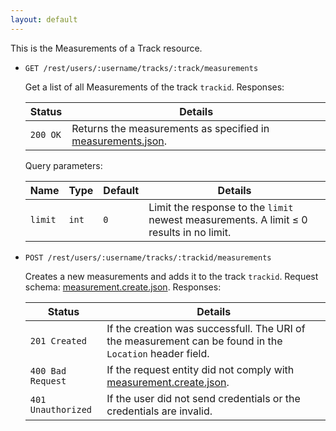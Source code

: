 ```yaml
---
layout: default
---
```


This is the Measurements of a Track resource.

*   `GET /rest/users/:username/tracks/:track/measurements`

    Get a list of all Measurements of the track `trackid`. Responses:

    | Status             | Details
    |--------------------|--------
    | `200 OK`           | Returns the measurements as specified in [measurements.json].

    Query parameters:

    | Name    | Type  | Default | Details
    |---------|-------|---------|--------
    | `limit` | `int` | `0`     | Limit the response to the `limit` newest measurements. A limit &le; 0 results in no limit.

*   `POST /rest/users/:username/tracks/:trackid/measurements`

    Creates a new measurements and adds it to the track `trackid`. Request schema: [measurement.create.json]. Responses:

    | Status             | Details
    |--------------------|--------
    | `201 Created`      | If the creation was successfull. The URI of the measurement can be found in the `Location` header field.
    | `400 Bad Request`  | If the request entity did not comply with [measurement.create.json].
    | `401 Unauthorized` | If the user did not send credentials or the credentials are invalid.

[measurement.json]:        https://github.com/enviroCar/enviroCar-server/blob/master/rest/src/main/resources/schema/measurement.json "measurement.json"
[measurements.json]:        https://github.com/enviroCar/enviroCar-server/blob/master/rest/src/main/resources/schema/measurements.json "measurements.json"
[measurement.create.json]:        https://github.com/enviroCar/enviroCar-server/blob/master/rest/src/main/resources/schema/measurement.create.json "measurement.create.json"
